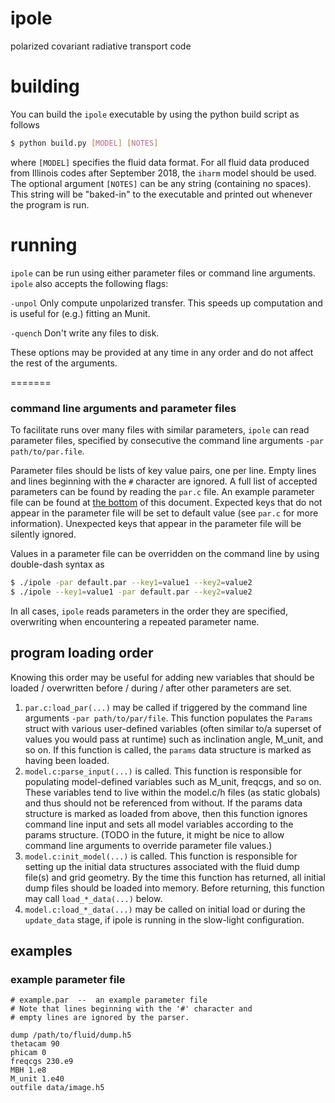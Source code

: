 # ipole
polarized covariant radiative transport code

# building

You can build the ```ipole``` executable by using the python build script as follows
```bash
$ python build.py [MODEL] [NOTES]
```
where ```[MODEL]``` specifies the fluid data format. For all fluid data produced from Illinois codes after September 2018, the ```iharm``` model should be used. The optional argument ```[NOTES]``` can be any string (containing no spaces). This string will be "baked-in" to the executable and printed out whenever the program is run. 

# running

```ipole``` can be run using either parameter files or command line arguments. ```ipole``` also accepts the following flags:

```-unpol``` Only compute unpolarized transfer. This speeds up computation and is useful for (e.g.) fitting an Munit.

```-quench``` Don't write any files to disk.

These options may be provided at any time in any order and do not affect the rest of the arguments.

=======
### command line arguments and parameter files

To facilitate runs over many files with similar parameters, ```ipole``` can read parameter files, specified by consecutive the command line arguments ```-par path/to/par.file```.

Parameter files should be lists of key value pairs, one per line. Empty lines and lines beginning with the ```#``` character are ignored. A full list of accepted parameters can be found by reading the ```par.c``` file. An example parameter file can be found at [the bottom](#example-parameter-file) of this document. Expected keys that do not appear in the parameter file will be set to default value (see ```par.c``` for more information). Unexpected keys that appear in the parameter file will be silently ignored.

Values in a parameter file can be overridden on the command line by using double-dash syntax as 
```bash
$ ./ipole -par default.par --key1=value1 --key2=value2
$ ./ipole --key1=value1 -par default.par --key2=value2
```

In all cases, ```ipole``` reads parameters in the order they are specified, overwriting when encountering a repeated parameter name.


## program loading order

Knowing this order may be useful for adding new variables that should be loaded / overwritten before / during / after other parameters are set.

1. ```par.c:load_par(...)``` may be called if triggered by the command line arguments ```-par path/to/par/file```. This function populates the ```Params``` struct with various user-defined variables (often similar to/a superset of values you would pass at runtime) such as inclination angle, M_unit, and so on. If this function is called, the ```params``` data structure is marked as having been loaded.
2. ```model.c:parse_input(...)``` is called. This function is responsible for populating model-defined variables such as M_unit, freqcgs, and so on. These variables tend to live within the model.c/h files (as static globals) and thus should not be referenced from without. If the params data structure is marked as loaded from above, then this function ignores command line input and sets all model variables according to the params structure. (TODO in the future, it might be nice to allow command line arguments to override parameter file values.)
3. ```model.c:init_model(...)``` is called. This function is responsible for setting up the initial data structures associated with the fluid dump file(s) and grid geometry. By the time this function has returned, all initial dump files should be loaded into memory. Before returning, this function may call ```load_*_data(...)``` below.
4. ```model.c:load_*_data(...)``` may be called on initial load or during the ```update_data``` stage, if ipole is running in the slow-light configuration.


## examples

### example parameter file
```
# example.par  --  an example parameter file
# Note that lines beginning with the '#' character and
# empty lines are ignored by the parser. 

dump /path/to/fluid/dump.h5
thetacam 90
phicam 0 
freqcgs 230.e9
MBH 1.e8
M_unit 1.e40
outfile data/image.h5
```



